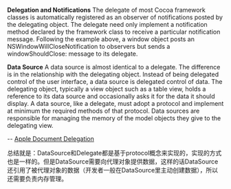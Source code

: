 **Delegation and Notifications**
The delegate of most Cocoa framework classes is automatically registered as an observer of notifications posted by the delegating object. The delegate need only implement a notification method declared by the framework class to receive a particular notification message. Following the example above, a window object posts an NSWindowWillCloseNotification to observers but sends a windowShouldClose: message to its delegate.

**Data Source**
A data source is almost identical to a delegate. The difference is in the relationship with the delegating object. Instead of being delegated control of the user interface, a data source is delegated control of data. The delegating object, typically a view object such as a table view, holds a reference to its data source and occasionally asks it for the data it should display. A data source, like a delegate, must adopt a protocol and implement at minimum the required methods of that protocol. Data sources are responsible for managing the memory of the model objects they give to the delegating view.

-- [Apple Document Delegation](https://developer.apple.com/library/content/documentation/General/Conceptual/DevPedia-CocoaCore/Protocol.html#//apple_ref/doc/uid/TP40008195-CH45-SW1)

总结就是：DataSource和Delegate都是基于protocol概念来实现的，实现的方式也是一样的。但是DataSource需要向代理对象提供数据，这样的话DataSource还引用了被代理对象的数据（开发者一般在DataSource里主动创建数据），所以还需要负责内存管理。
